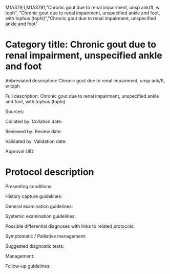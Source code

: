 M1A379,1,M1A3791,"Chronic gout due to renal impairment, unsp ank/ft, w toph", "Chronic gout due to renal impairment, unspecified ankle and foot, with tophus (tophi)","Chronic gout due to renal impairment, unspecified ankle and foot"
# Category title: Chronic gout due to renal impairment, unspecified ankle and foot

Abbreviated description: Chronic gout due to renal impairment, unsp ank/ft, w toph

Full description: Chronic gout due to renal impairment, unspecified ankle and foot, with tophus (tophi)

Sources:

Collated by:
Collation date:

Reviewed by:
Review date:

Validated by:
Validation date:

Approval UID:

# Protocol description

Presenting conditions:

History capture guidelines:

General examination guidelines:

Systemic examination guidelines:

Possible differential diagnoses with links to related protocols:

Symptomatic / Palliative management:

Suggested diagnostic tests:

Management:

Follow-up guidelines:
